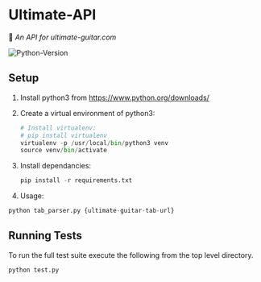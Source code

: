 # Ultimate-API

:guitar: *An API for ultimate-guitar.com*

![Python-Version](https://img.shields.io/badge/Python-3.6.1-blue.svg)

## Setup
1. Install python3 from https://www.python.org/downloads/

1. Create a virtual environment of python3:

    ```Python
    # Install virtualenv:
    # pip install virtualenv
    virtualenv -p /usr/local/bin/python3 venv
    source venv/bin/activate
    ```

1. Install dependancies:

    ```Python
    pip install -r requirements.txt
    ```

1. Usage:

  ```Python
  python tab_parser.py {ultimate-guitar-tab-url}
  ```

## Running Tests
To run the full test suite execute the following from the top level directory.
```Python
python test.py
```
